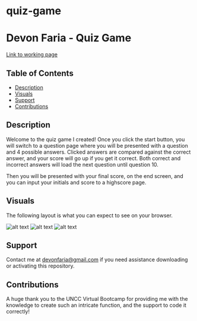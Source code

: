 # quiz-game

# Devon Faria - Quiz Game

[Link to working page](https://devonfaria.github.io/quiz-game/)

## Table of Contents

* [Description](#description)
* [Visuals](#visuals)
* [Support](#Support)
* [Contributions](#contributions)

## Description

Welcome to the quiz game I created! Once you click the start button, you will switch to a question page where you will be presented with a question and 4 possible answers. Clicked answers are compared against the correct answer, and your score will go up if you get it correct. Both correct and incorrect answers will load the next question until question 10. 

Then you will be presented with your final score, on the end screen, and you can input your initials and score to a highscore page.

## Visuals

The following layout is what you can expect to see on your browser.

![alt text](./assets/images/portfolio1.png)
![alt text](./assets/images/portfolio2.png)
![alt text](./assets/images/portfolio3.png)

## Support

Contact me at devonfaria@gmail.com if you need assistance downloading or activating this repository.

## Contributions

A huge thank you to the UNCC Virtual Bootcamp for providing me with the knowledge to create such an intricate function, and the support to code it correctly!
